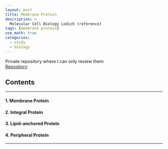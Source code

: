 ```yaml
---
layout: post
title: Membrane Protein
description: >
  Molecular Cell Biology Lodish (reference)
tags: [membrane protein]
use_math: true
categories:
  - study
  - biology
---
```

Private repository where I can only review them<br>
[Repository](https://github.com/hyun-jin891/hidden-post-hyunjin891-github-blog/blob/master/_posts/study/biology/2022-07-04-membrane-protein.md)

## Contents
------
#### 1. Membrane Protein
#### 2. Integral Protein
#### 3. Lipid-anchored Protein
#### 4. Peripheral Protein
-----
